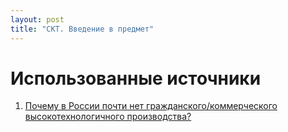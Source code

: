 ```yaml
---
layout: post
title: "СКТ. Введение в предмет"
---
```



# Использованные источники

1. [Почему в России почти нет гражданского/коммерческого высокотехнологичного производства?](https://habr.com/ru/post/218171/)

